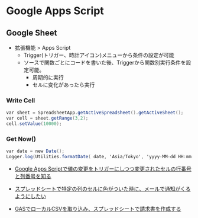 # Google Apps Script

## Google Sheet

* 拡張機能 > Apps Script
  * Trigger(トリガー、時計アイコン)メニューから条件の設定が可能
  * ソースで関数ごとにコードを書いた後、Triggerから関数別実行条件を設定可能。
    * 周期的に実行
    * セルに変化があったら実行

### Write Cell

```gs
var sheet = SpreadsheetApp.getActiveSpreadsheet().getActiveSheet();
var cell = sheet.getRange(3,2);
cell.setValue(10000);
```

### Get Now()

```gs
var date = new Date();
Logger.log(Utilities.formatDate( date, 'Asia/Tokyo', 'yyyy-MM-dd HH:mm:ss'));
```

* [Google Apps Scriptで値の変更をトリガーにしつつ変更されたセルの行番号と列番号を知る](https://tonari-it.com/gas-trigger-changed/#toc2)
* [スプレッドシートで特定の列のセルに色がついた時に、メールで通知がくるようにしたい](https://teratail.com/questions/295611)

* [GASでローカルCSVを取り込み、スプレッドシートで請求書を作成する](https://dev.classmethod.jp/articles/gas-ss-csv-create-invoice/)

